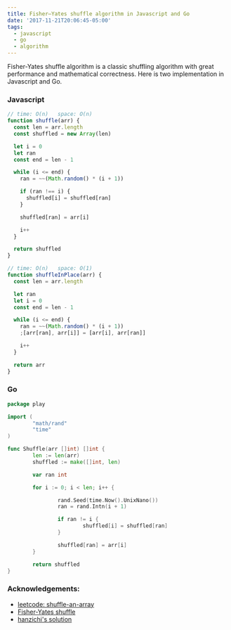 ```yaml
---
title: Fisher–Yates shuffle algorithm in Javascript and Go
date: '2017-11-21T20:06:45-05:00'
tags:
  - javascript
  - go
  - algorithm
---
```


Fisher-Yates shuffle algorithm is a classic shuffling algorithm with great performance and mathematical correctness. Here is two implementation in Javascript and Go.

### Javascript

```js
// time: O(n)   space: O(n)
function shuffle(arr) {
  const len = arr.length
  const shuffled = new Array(len)

  let i = 0
  let ran
  const end = len - 1

  while (i <= end) {
    ran = ~~(Math.random() * (i + 1))

    if (ran !== i) {
      shuffled[i] = shuffled[ran]
    }

    shuffled[ran] = arr[i]

    i++
  }

  return shuffled
}

// time: O(n)   space: O(1)
function shuffleInPlace(arr) {
  const len = arr.length

  let ran
  let i = 0
  const end = len - 1

  while (i <= end) {
    ran = ~~(Math.random() * (i + 1))
    ;[arr[ran], arr[i]] = [arr[i], arr[ran]]

    i++
  }

  return arr
}
```

### Go

```go
package play

import (
        "math/rand"
        "time"
)

func Shuffle(arr []int) []int {
        len := len(arr)
        shuffled := make([]int, len)

        var ran int

        for i := 0; i < len; i++ {

                rand.Seed(time.Now().UnixNano())
                ran = rand.Intn(i + 1)

                if ran != i {
                        shuffled[i] = shuffled[ran]
                }

                shuffled[ran] = arr[i]
        }

        return shuffled
}

```

### Acknowledgements:

- [leetcode: shuffle-an-array](https://leetcode.com/problems/shuffle-an-array/)
- [Fisher-Yates shuffle](https://www.wikiwand.com/en/Fisher%E2%80%93Yates_shuffle)
- [hanzichi's solution](https://github.com/hanzichi/leetcode/blob/master/Algorithms/Shuffle%20an%20Array/shuffle-an-array.js)
